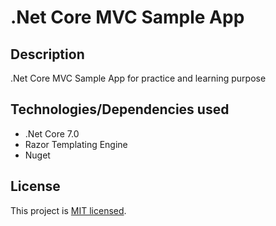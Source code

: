 ﻿# .Net Core MVC Sample App

## Description

.Net Core MVC Sample App for practice and learning purpose

## Technologies/Dependencies used

- .Net Core 7.0
- Razor Templating Engine
- Nuget


## License

This project is [MIT licensed](LICENSE).
